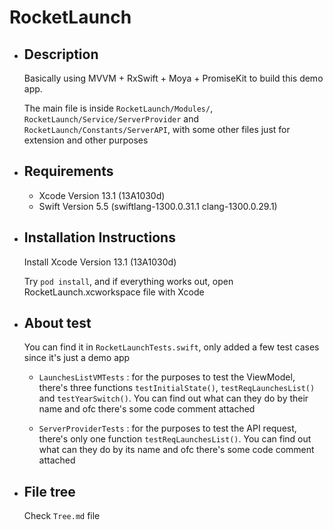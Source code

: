# RocketLaunch

- ## Description
  Basically using MVVM + RxSwift + Moya + PromiseKit to build this demo app.

  The main file is inside `RocketLaunch/Modules/`, `RocketLaunch/Service/ServerProvider` and `RocketLaunch/Constants/ServerAPI`, with some other files just for extension and other purposes

- ## Requirements
  - Xcode Version 13.1 (13A1030d)
  - Swift Version 5.5 (swiftlang-1300.0.31.1 clang-1300.0.29.1)

- ## Installation Instructions
  Install Xcode Version 13.1 (13A1030d)

  Try `pod install`, and if everything works out, open RocketLaunch.xcworkspace file with Xcode

- ## About test
  You can find it in `RocketLaunchTests.swift`, only added a few test cases since it's just a demo app

  - `LaunchesListVMTests` : for the purposes to test the ViewModel, there's three functions `testInitialState()`, `testReqLaunchesList()` and `testYearSwitch()`. You can find out what can they do by their name and ofc there's some code comment attached

  - `ServerProviderTests` : for the purposes to test the API request, there's only one function `testReqLaunchesList()`. You can find out what can they do by its name and ofc there's some code comment attached

- ## File tree
  Check `Tree.md` file
